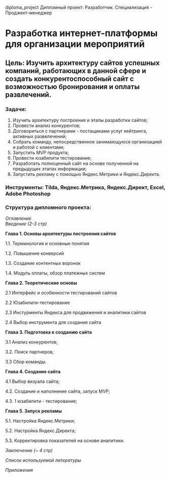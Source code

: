 diploma_project
Дипломный проект: Разработчик. Специализация - Проджект-менеджер
# **Разработка интернет-платформы для организации мероприятий**

## **Цель**: Изучить архитектуру сайтов успешных компаний, работающих в данной сфере и создать конкурентоспособный сайт с возможностью бронирования и оплаты развлечений.  

### **Задачи**:   
1. Изучить архитектуру построения и этапы разработки сайтов;
2. Провести анализ конкурентов;
3. Договориться с партнерами - постащиками услуг кейтринга, активных развелечений;
4. Собрать команду, непосредственное занимающуюся организацией и работой с клиентами;
5. Запустить MVP продукта;
6. Провести юзабилити тестирование;
7. Разработать полноценный сайт на основе полученной на предыдущих этапах информации;
8. Запустить рекламу с помощью Яндекс.Метрики и Яндекс.Директа.

### **Инструменты**: Tilda, Яндекс.Метрика, Яндекс.Директ, Excel, Adobe Photoshop 

### **Структура дипломного проекта**:   
_Оглавление_  
_Введение (2-3 стр)_ 

**Глава 1. Основы архитектуры построения сайтов** 

1.1. Терминология и основные понятия

1.2. Повышение конверсий

1.3. Создание контентных воронок

1.4. Модуль оплаты, обзор платежных систем 

**Глава 2. Теоретические основы**

2.1 Интерфейс и особенности тестирований сайтов

2.2 Юзабилити-тестирование

2.3 Инстурменты Яндекса для продвижения и аналитики сайтов

2.4 Выбор инструмента для создания сайта 

**Глава 3. Подготовка к созданию сайта**

3.1 Анализ конкурентов;

3.2. Поиск партнеров;

3.3 Сбор команды.

**Глава 4. Создание сайта**

4.1 Выбор визуала сайта;

4.2. Создание и наполнение сайта, запуск MVP;

4.3. 1 юзабилити - тестирование;

**Глава 5. Запуск рекламы**

5.1. Настройка Яндекс.Метрики;

5.2. Настройка Яндекс.Директа;

5.3. Корректировка показателей на основе аналитики.

_Заключение (~ 4 стр)_ 

_Список используемой литературы_ 

_Приложения_

